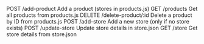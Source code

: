 POST	/add-product	Add a product (stores in products.js)
GET	/products	Get all products from products.js
DELETE	/delete-product/:id	Delete a product by ID from products.js
POST	/add-store	Add a new store (only if no store exists)
POST	/update-store	Update store details in store.json
GET	/store	Get store details from store.json